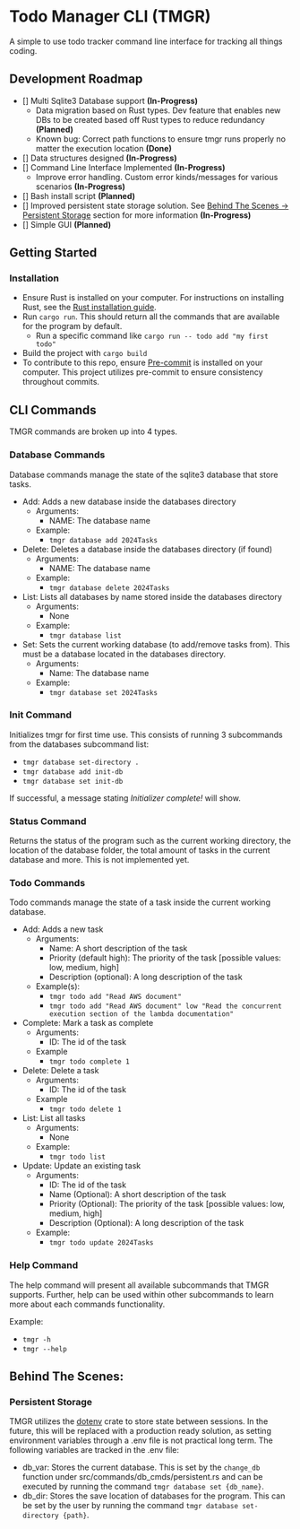 # Todo Manager CLI (TMGR)
A simple to use todo tracker command line interface for tracking all things coding. 

## Development Roadmap

- [] Multi Sqlite3 Database support __(In-Progress)__
    - Data migration based on Rust types. Dev feature that enables new DBs to be created based off Rust types to reduce redundancy __(Planned)__
    - Known bug: Correct path functions to ensure tmgr runs properly no matter the execution location __(Done)__
- [] Data structures designed __(In-Progress)__
- [] Command Line Interface Implemented __(In-Progress)__
    - Improve error handling. Custom error kinds/messages for various scenarios __(In-Progress)__
- [] Bash install script __(Planned)__
- [] Improved persistent state storage solution. See [Behind The Scenes -> Persistent Storage](#persistent-storage) section for more information __(In-Progress)__
- [] Simple GUI __(Planned)__

## Getting Started

### Installation
- Ensure Rust is installed on your computer. For instructions on installing Rust, see the [Rust installation guide](https://www.rust-lang.org/tools/install).
- Run `cargo run`. This should return all the commands that are available for the program by default. 
    - Run a specific command like `cargo run -- todo add "my first todo"`
- Build the project with `cargo build`
- To contribute to this repo, ensure [Pre-commit](https://pre-commit.com/#install) is installed on your computer. This project utilizes pre-commit to ensure consistency throughout commits.

## CLI Commands 

TMGR commands are broken up into 4 types. 

### Database Commands 

Database commands manage the state of the sqlite3 database that store tasks.
- Add: Adds a new database inside the databases directory
    - Arguments:
        - NAME: The database name
    - Example:
        - `tmgr database add 2024Tasks`
- Delete: Deletes a database inside the databases directory (if found)
    - Arguments:
        - NAME: The database name
    - Example:
        - `tmgr database delete 2024Tasks`
- List: Lists all databases by name stored inside the databases directory
    - Arguments:
        - None
    - Example:
        - `tmgr database list`
- Set: Sets the current working database (to add/remove tasks from). This must be a database located in the databases directory.
    - Arguments:
        - Name: The database name
    - Example:
        - `tmgr database set 2024Tasks`

### Init Command

Initializes tmgr for first time use. This consists of running 3 subcommands from the databases subcommand list:
- `tmgr database set-directory .`
- `tmgr database add init-db`
- `tmgr database set init-db`

If successful, a message stating _Initializer complete!_ will show.

### Status Command

Returns the status of the program such as the current working directory, the location of the database folder, the total amount of tasks in the current database and more. This is not implemented yet.

### Todo Commands 

Todo commands manage the state of a task inside the current working database.
- Add: Adds a new task
    - Arguments:
        - Name: A short description of the task
        - Priority (default high): The priority of the task [possible values: low, medium, high]
        - Description (optional): A long description of the task
    - Example(s):
        - `tmgr todo add "Read AWS document"`
        - `tmgr todo add "Read AWS document" low "Read the concurrent execution section of the lambda documentation"`
- Complete: Mark a task as complete
    - Arguments:
        - ID: The id of the task
    - Example
        - `tmgr todo complete 1`
- Delete: Delete a task
    - Arguments:
        - ID: The id of the task
    - Example
        - `tmgr todo delete 1`
- List: List all tasks
    - Arguments:
        - None
    - Example:
        - `tmgr todo list`
- Update: Update an existing task
    - Arguments:
        - ID: The id of the task
        - Name (Optional): A short description of the task
        - Priority (Optional): The priority of the task [possible values: low, medium, high]
        - Description (Optional): A long description of the task
    - Example:
        - `tmgr todo update 2024Tasks`

### Help Command 

The help command will present all available subcommands that TMGR supports. Further, help can be used within other subcommands to learn more about each commands functionality. 

Example: 
- `tmgr -h`
- `tmgr --help`

## Behind The Scenes:

### Persistent Storage

TMGR utilizes the [dotenv](https://docs.rs/dotenv/latest/dotenv/) crate to store state between sessions. In the future, this will be replaced with a production ready solution, as setting environment variables through a .env file is not practical long term. The following variables are tracked in the .env file:
- db_var: Stores the current database. This is set by the `change_db` function under src/commands/db_cmds/persistent.rs and can be executed by running the command `tmgr database set {db_name}`. 
- db_dir: Stores the save location of databases for the program. This can be set by the user by running the command `tmgr database set-directory {path}`.